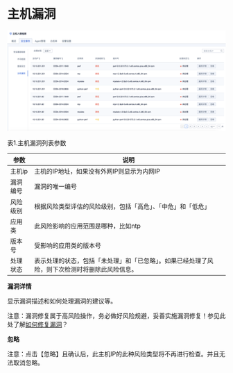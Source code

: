 

# 主机漏洞

![](/images/operation/events/主机漏洞.png)

表1.主机漏洞列表参数

|参数|说明|
|---|---|
|主机ip|主机的IP地址，如果没有外网IP则显示为内网IP|
|漏洞编号|漏洞的唯一编号|
|风险级别|根据风险类型评估的风险级别，包括「高危」、「中危」和「低危」|
|应用类|此风险影响的应用范围是哪种，比如ntp|
|版本号|受影响的应用类的版本号|
|处理状态|表示处理的状态，包括「未处理」和「已忽略」。如果已经处理了风险，则下次检测时将删除此风险信息。|

**漏洞详情**

显示漏洞描述和如何处理漏洞的建议等。

<wrap
em>注意：漏洞修复属于高风险操作，务必做好风险规避，妥善实施漏洞修复！</wrap>参见此处了解[如何修复漏洞](/security/uhids/faq/bugs)？

**忽略**

<wrap em>注意：点击【忽略】且确认后，此主机IP的此种风险类型将不再进行检查。并且无法取消忽略。</wrap>
